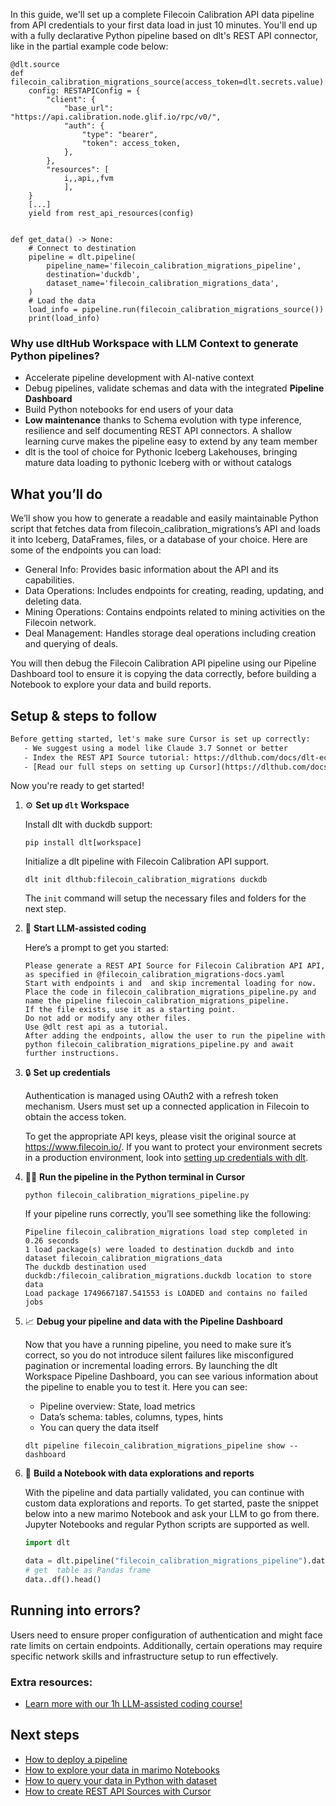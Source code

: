 In this guide, we'll set up a complete Filecoin Calibration API data pipeline from API credentials to your first data load in just 10 minutes. You'll end up with a fully declarative Python pipeline based on dlt's REST API connector, like in the partial example code below:

```python-outcome
@dlt.source
def filecoin_calibration_migrations_source(access_token=dlt.secrets.value):
    config: RESTAPIConfig = {
        "client": {
            "base_url": "https://api.calibration.node.glif.io/rpc/v0/",
            "auth": {
                "type": "bearer",
                "token": access_token,
            },
        },
        "resources": [
            i,,api,,fvm
            ],
    }
    [...]
    yield from rest_api_resources(config)


def get_data() -> None:
    # Connect to destination
    pipeline = dlt.pipeline(
        pipeline_name='filecoin_calibration_migrations_pipeline',
        destination='duckdb',
        dataset_name='filecoin_calibration_migrations_data', 
    )
    # Load the data
    load_info = pipeline.run(filecoin_calibration_migrations_source())
    print(load_info) 
```

### Why use dltHub Workspace with LLM Context to generate Python pipelines?

- Accelerate pipeline development with AI-native context
- Debug pipelines, validate schemas and data with the integrated **Pipeline Dashboard**
- Build Python notebooks for end users of your data
- **Low maintenance** thanks to Schema evolution with type inference, resilience and self documenting REST API connectors. A shallow learning curve makes the pipeline easy to extend by any team member
- dlt is the tool of choice for Pythonic Iceberg Lakehouses, bringing mature data loading to pythonic Iceberg with or without catalogs

## What you’ll do

We’ll show you how to generate a readable and easily maintainable Python script that fetches data from filecoin_calibration_migrations’s API and loads it into Iceberg, DataFrames, files, or a database of your choice. Here are some of the endpoints you can load:

- General Info: Provides basic information about the API and its capabilities.
- Data Operations: Includes endpoints for creating, reading, updating, and deleting data.
- Mining Operations: Contains endpoints related to mining activities on the Filecoin network.
- Deal Management: Handles storage deal operations including creation and querying of deals.

You will then debug the Filecoin Calibration API pipeline using our Pipeline Dashboard tool to ensure it is copying the data correctly, before building a Notebook to explore your data and build reports.

## Setup & steps to follow

```default
Before getting started, let's make sure Cursor is set up correctly:
   - We suggest using a model like Claude 3.7 Sonnet or better
   - Index the REST API Source tutorial: https://dlthub.com/docs/dlt-ecosystem/verified-sources/rest_api/ and add it to context as **@dlt rest api**
   - [Read our full steps on setting up Cursor](https://dlthub.com/docs/dlt-ecosystem/llm-tooling/cursor-restapi#23-configuring-cursor-with-documentation)
```

Now you're ready to get started!

1. ⚙️ **Set up `dlt` Workspace**
    
    Install dlt with duckdb support:
    ```shell
    pip install dlt[workspace]
    ```

    Initialize a dlt pipeline with Filecoin Calibration API support.
    ```shell
    dlt init dlthub:filecoin_calibration_migrations duckdb
    ```

    The `init` command will setup the necessary files and folders for the next step.
    
2. 🤠 **Start LLM-assisted coding**
    
    Here’s a prompt to get you started:
    
    ```prompt
    Please generate a REST API Source for Filecoin Calibration API API, as specified in @filecoin_calibration_migrations-docs.yaml 
    Start with endpoints i and  and skip incremental loading for now. 
    Place the code in filecoin_calibration_migrations_pipeline.py and name the pipeline filecoin_calibration_migrations_pipeline. 
    If the file exists, use it as a starting point. 
    Do not add or modify any other files. 
    Use @dlt rest api as a tutorial. 
    After adding the endpoints, allow the user to run the pipeline with python filecoin_calibration_migrations_pipeline.py and await further instructions.
    ```

    
3. 🔒 **Set up credentials** 
    
    Authentication is managed using OAuth2 with a refresh token mechanism. Users must set up a connected application in Filecoin to obtain the access token.
    
    To get the appropriate API keys, please visit the original source at https://www.filecoin.io/.
    If you want to protect your environment secrets in a production environment, look into [setting up credentials with dlt](https://dlthub.com/docs/walkthroughs/add_credentials).
    
4. 🏃‍♀️ **Run the pipeline in the Python terminal in Cursor**
    
    ```shell
    python filecoin_calibration_migrations_pipeline.py
    ```
    
    If your pipeline runs correctly, you’ll see something like the following:
    
    ```shell
    Pipeline filecoin_calibration_migrations load step completed in 0.26 seconds
    1 load package(s) were loaded to destination duckdb and into dataset filecoin_calibration_migrations_data
    The duckdb destination used duckdb:/filecoin_calibration_migrations.duckdb location to store data
    Load package 1749667187.541553 is LOADED and contains no failed jobs
    ```
    
5. 📈 **Debug your pipeline and data with the Pipeline Dashboard**

    Now that you have a running pipeline, you need to make sure it’s correct, so you do not introduce silent failures like misconfigured pagination or incremental loading errors. By launching the dlt Workspace Pipeline Dashboard, you can see various information about the pipeline to enable you to test it. Here you can see:
    - Pipeline overview: State, load metrics
    - Data’s schema: tables, columns, types, hints
    - You can query the data itself
    
    ```shell
    dlt pipeline filecoin_calibration_migrations_pipeline show --dashboard
    ```
    
6. 🐍 **Build a Notebook with data explorations and reports**

    With the pipeline and data partially validated, you can continue with custom data explorations and reports. To get started, paste the snippet below into a new marimo Notebook and ask your LLM to go from there. Jupyter Notebooks and regular Python scripts are supported as well.

    
    ```python
    import dlt

   data = dlt.pipeline("filecoin_calibration_migrations_pipeline").dataset()
   # get  table as Pandas frame
   data..df().head()
    ```

## Running into errors?

Users need to ensure proper configuration of authentication and might face rate limits on certain endpoints. Additionally, certain operations may require specific network skills and infrastructure setup to run effectively.

### Extra resources:

- [Learn more with our 1h LLM-assisted coding course!](https://www.youtube.com/watch?v=GGid70rnJuM)

## Next steps

- [How to deploy a pipeline](https://dlthub.com/docs/walkthroughs/deploy-a-pipeline)
- [How to explore your data in marimo Notebooks](https://dlthub.com/docs/general-usage/dataset-access/marimo)
- [How to query your data in Python with dataset](https://dlthub.com/docs/general-usage/dataset-access/dataset)
- [How to create REST API Sources with Cursor](https://dlthub.com/docs/dlt-ecosystem/llm-tooling/cursor-restapi)